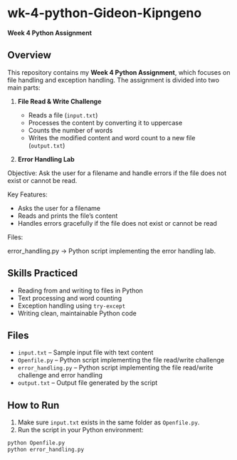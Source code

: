 # wk-4-python-Gideon-Kipngeno
**Week 4 Python Assignment**
## Overview
This repository contains my **Week 4 Python Assignment**, which focuses on file handling and exception handling. The assignment is divided into two main parts:

1. **File Read & Write Challenge**  
   - Reads a file (`input.txt`)  
   - Processes the content by converting it to uppercase  
   - Counts the number of words  
   - Writes the modified content and word count to a new file (`output.txt`)  

2. **Error Handling Lab**

Objective:
Ask the user for a filename and handle errors if the file does not exist or cannot be read.

Key Features:

   - Asks the user for a filename  
   - Reads and prints the file’s content  
   - Handles errors gracefully if the file does not exist or cannot be read  

Files:

error_handling.py → Python script implementing the error handling lab.

## Skills Practiced
- Reading from and writing to files in Python
- Text processing and word counting
- Exception handling using `try-except`
- Writing clean, maintainable Python code

## Files
- `input.txt` – Sample input file with text content  
- `Openfile.py` – Python script implementing the file read/write challenge  
- `error_handling.py` – Python script implementing the file read/write challenge and error handling
- `output.txt` – Output file generated by the script  

## How to Run
1. Make sure `input.txt` exists in the same folder as `Openfile.py`.  
2. Run the script in your Python environment:

```bash
python Openfile.py
python error_handling.py


